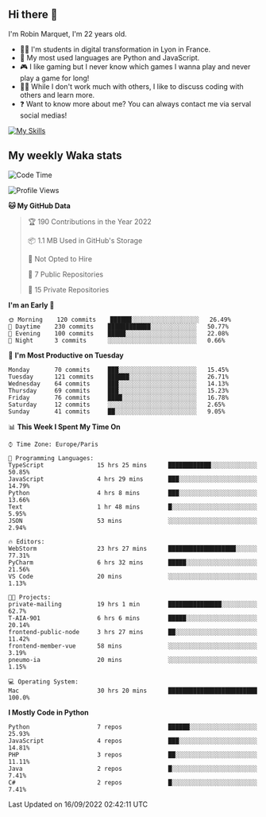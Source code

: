 ## Hi there 👋

I'm Robin Marquet, I'm 22 years old.

- 👨‍💻 I'm students in digital transformation in Lyon in France.
- 🌱 My most used languages are Python and JavaScript.
- 🎮 I like gaming but I never know which games I wanna play and never play a game for long!
- 👯‍♀️ While I don't work much with others, I like to discuss coding with others and learn more.
- ❓ Want to know more about me? You can always contact me via serval social medias!

[![My Skills](https://skillicons.dev/icons?i=js,html,css,docker,express,figma,firebase,graphql,mongodb,mysql,nodejs,py,react,ts,vue)](https://skillicons.dev)

## My weekly Waka stats

<!--START_SECTION:waka-->
![Code Time](http://img.shields.io/badge/Code%20Time-2%2C214%20hrs%2057%20mins-blue)

![Profile Views](http://img.shields.io/badge/Profile%20Views-0-blue)

**🐱 My GitHub Data** 

> 🏆 190 Contributions in the Year 2022
 > 
> 📦 1.1 MB Used in GitHub's Storage 
 > 
> 🚫 Not Opted to Hire
 > 
> 📜 7 Public Repositories 
 > 
> 🔑 15 Private Repositories  
 > 
**I'm an Early 🐤** 

```text
🌞 Morning    120 commits    ██████░░░░░░░░░░░░░░░░░░░   26.49% 
🌆 Daytime    230 commits    ████████████░░░░░░░░░░░░░   50.77% 
🌃 Evening    100 commits    █████░░░░░░░░░░░░░░░░░░░░   22.08% 
🌙 Night      3 commits      ░░░░░░░░░░░░░░░░░░░░░░░░░   0.66%

```
📅 **I'm Most Productive on Tuesday** 

```text
Monday       70 commits     ███░░░░░░░░░░░░░░░░░░░░░░   15.45% 
Tuesday      121 commits    ██████░░░░░░░░░░░░░░░░░░░   26.71% 
Wednesday    64 commits     ███░░░░░░░░░░░░░░░░░░░░░░   14.13% 
Thursday     69 commits     ███░░░░░░░░░░░░░░░░░░░░░░   15.23% 
Friday       76 commits     ████░░░░░░░░░░░░░░░░░░░░░   16.78% 
Saturday     12 commits     ░░░░░░░░░░░░░░░░░░░░░░░░░   2.65% 
Sunday       41 commits     ██░░░░░░░░░░░░░░░░░░░░░░░   9.05%

```


📊 **This Week I Spent My Time On** 

```text
⌚︎ Time Zone: Europe/Paris

💬 Programming Languages: 
TypeScript               15 hrs 25 mins      ████████████░░░░░░░░░░░░░   50.85% 
JavaScript               4 hrs 29 mins       ███░░░░░░░░░░░░░░░░░░░░░░   14.79% 
Python                   4 hrs 8 mins        ███░░░░░░░░░░░░░░░░░░░░░░   13.66% 
Text                     1 hr 48 mins        █░░░░░░░░░░░░░░░░░░░░░░░░   5.95% 
JSON                     53 mins             ░░░░░░░░░░░░░░░░░░░░░░░░░   2.94%

🔥 Editors: 
WebStorm                 23 hrs 27 mins      ███████████████████░░░░░░   77.31% 
PyCharm                  6 hrs 32 mins       █████░░░░░░░░░░░░░░░░░░░░   21.56% 
VS Code                  20 mins             ░░░░░░░░░░░░░░░░░░░░░░░░░   1.13%

🐱‍💻 Projects: 
private-mailing          19 hrs 1 min        ███████████████░░░░░░░░░░   62.7% 
T-AIA-901                6 hrs 6 mins        █████░░░░░░░░░░░░░░░░░░░░   20.14% 
frontend-public-node     3 hrs 27 mins       ██░░░░░░░░░░░░░░░░░░░░░░░   11.42% 
frontend-member-vue      58 mins             ░░░░░░░░░░░░░░░░░░░░░░░░░   3.19% 
pneumo-ia                20 mins             ░░░░░░░░░░░░░░░░░░░░░░░░░   1.15%

💻 Operating System: 
Mac                      30 hrs 20 mins      █████████████████████████   100.0%

```

**I Mostly Code in Python** 

```text
Python                   7 repos             ██████░░░░░░░░░░░░░░░░░░░   25.93% 
JavaScript               4 repos             ███░░░░░░░░░░░░░░░░░░░░░░   14.81% 
PHP                      3 repos             ██░░░░░░░░░░░░░░░░░░░░░░░   11.11% 
Java                     2 repos             █░░░░░░░░░░░░░░░░░░░░░░░░   7.41% 
C#                       2 repos             █░░░░░░░░░░░░░░░░░░░░░░░░   7.41%

```



 Last Updated on 16/09/2022 02:42:11 UTC
<!--END_SECTION:waka-->
